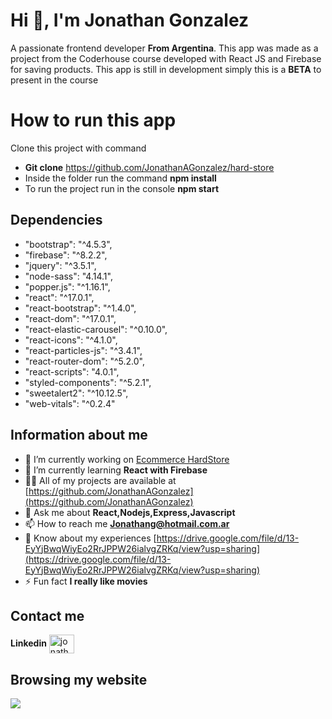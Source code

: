 # Hi 👋, I'm Jonathan Gonzalez

A passionate frontend developer **From Argentina**. This app was made as a project from the Coderhouse course developed with React JS and Firebase for saving products. This app is still in development simply this is a **BETA** to present in the course

# How to run this app

Clone this project with command

- **Git clone** https://github.com/JonathanAGonzalez/hard-store
- Inside the folder run the command **npm install**
- To run the project run in the console **npm start**

## Dependencies

- "bootstrap": "^4.5.3",
- "firebase": "^8.2.2",
- "jquery": "^3.5.1",
- "node-sass": "4.14.1",
- "popper.js": "^1.16.1",
- "react": "^17.0.1",
- "react-bootstrap": "^1.4.0",
- "react-dom": "^17.0.1",
- "react-elastic-carousel": "^0.10.0",
- "react-icons": "^4.1.0",
- "react-particles-js": "^3.4.1",
- "react-router-dom": "^5.2.0",
- "react-scripts": "4.0.1",
- "styled-components": "^5.2.1",
- "sweetalert2": "^10.12.5",
- "web-vitals": "^0.2.4"

## Information about me

- 🔭 I’m currently working on [Ecommerce HardStore](https://github.com/JonathanAGonzalez/hard-store)
- 🌱 I’m currently learning **React with Firebase**
- 👨‍💻 All of my projects are available at [https://github.com/JonathanAGonzalez](https://github.com/JonathanAGonzalez)
- 💬 Ask me about **React,Nodejs,Express,Javascript**
- 📫 How to reach me **[Jonathang@hotmail.com.ar](mailto:Jonathang@hotmail.com.ar)**
- 📄 Know about my experiences [https://drive.google.com/file/d/13-EyYjBwqWiyEo2RrJPPW26ialvgZRKq/view?usp=sharing](https://drive.google.com/file/d/13-EyYjBwqWiyEo2RrJPPW26ialvgZRKq/view?usp=sharing)
- ⚡ Fun fact **I really like movies**

## Contact me

**Linkedin**
[<img align="center" src="https://cdn.jsdelivr.net/npm/simple-icons@3.0.1/icons/linkedin.svg" alt="jonathanantoniogonzalez" height="30" width="40" />](https://www.linkedin.com/in/jonathanantoniogonzalez/)

## Browsing my website

![](https://media4.giphy.com/media/9s1E78Ny9eZvZcr3IP/giphy.gif)


